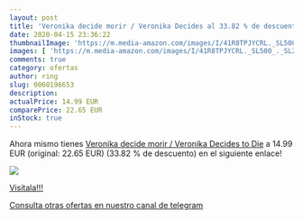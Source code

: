 ```yaml
---
layout: post
title: 'Veronika decide morir / Veronika Decides al 33.82 % de descuento'
date: 2020-04-15 23:36:22
thumbnailImage: 'https://m.media-amazon.com/images/I/41R8TPJYCRL._SL500_._SL200_.jpg'
images: [ 'https://m.media-amazon.com/images/I/41R8TPJYCRL._SL500_._SL200_.jpg' ]
comments: true
category: ofertas
author: ring
slug: 0060196653
description:
actualPrice: 14.99 EUR
comparePrice: 22.65 EUR
inStock: true
---
```


Ahora mismo tienes [Veronika decide morir / Veronika Decides to Die](https://www.amazon.com/dp/0060196653/?tag=redken08-20) a 14.99 EUR (original: 22.65 EUR) (33.82 %  de descuento) en el siguiente enlace!

[![](https://m.media-amazon.com/images/I/41R8TPJYCRL._SL500_._SL200_.jpg)](https://www.amazon.com/dp/0060196653/?tag=redken08-20)

[Visítala!!!](https://www.amazon.com/dp/0060196653/?tag=redken08-20)

[Consulta otras ofertas en nuestro canal de telegram](https://t.me/s/ofertas25)
